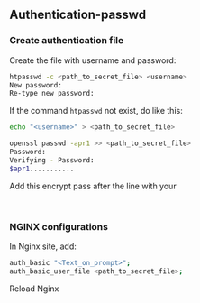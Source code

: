 ## Authentication-passwd


### Create authentication file

Create the file with username and password:
```bash
htpasswd -c <path_to_secret_file> <username>
New password:
Re-type new password:
```

If the command <code>htpasswd</code> not exist, do like this:
```bash
echo "<username>" > <path_to_secret_file>

openssl passwd -apr1 >> <path_to_secret_file>
Password:
Verifying - Password:
$apr1...........
```
Add this encrypt pass after the line with your <username>

<br>

### NGINX configurations

In Nginx site, add:
```bash
auth_basic "<Text_on_prompt>";
auth_basic_user_file <path_to_secret_file>;
```

Reload Nginx
